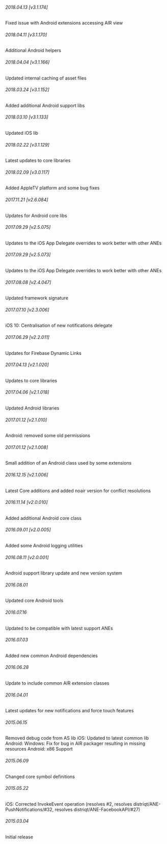 

###### 2018.04.13 [v3.1.174]

Fixed issue with Android extensions accessing AIR view


###### 2018.04.11 [v3.1.170]

Additional Android helpers


###### 2018.04.04 [v3.1.166]

Updated internal caching of asset files


###### 2018.03.24 [v3.1.152]

Added additional Android support libs


###### 2018.03.10 [v3.1.133]

Updated iOS lib


###### 2018.02.22 [v3.1.129]

Latest updates to core libraries


###### 2018.02.09 [v3.0.117]

Added AppleTV platform and some bug fixes


###### 2017.11.21 [v2.6.084]

Updates for Android core libs


###### 2017.09.29 [v2.5.075]

Updates to the iOS App Delegate overrides to work better with other ANEs


###### 2017.09.29 [v2.5.073]

Updates to the iOS App Delegate overrides to work better with other ANEs


###### 2017.08.08 [v2.4.047]

Updated framework signature


###### 2017.07.10 [v2.3.006]

iOS 10: Centralisation of new notifications delegate


###### 2017.06.29 [v2.2.011]

Updates for Firebase Dynamic Links


###### 2017.04.13 [v2.1.020]

Updates to core libraries


###### 2017.04.06 [v2.1.018]

Updated Android libraries


###### 2017.01.12 [v2.1.010]

Android: removed some old permissions


###### 2017.01.12 [v2.1.008]

Small addition of an Android class used by some extensions


###### 2016.12.15 [v2.1.006]

Latest Core additions and added noair version for conflict resolutions


###### 2016.11.14 [v2.0.010]

Added additional Android core class


###### 2016.09.01 [v2.0.005]

Added some Android logging utilities


###### 2016.08.11 [v2.0.001]

Android support library update and new version system


######  2016.08.01

Updated core Android tools


######  2016.07.16

Updated to be compatible with latest support ANEs


######  2016.07.03

Added new common Android dependencies


######  2016.06.28

Update to include common AIR extension classes


###### 2016.04.01

Latest updates for new notifications and force touch features


###### 2015.06.15

Removed debug code from AS lib
iOS: Updated to latest common lib
Android: Windows: Fix for bug in AIR packager resulting in missing resources
Android: x86 Support


###### 2015.06.09

Changed core symbol definitions


###### 2015.05.22

iOS: Corrected InvokeEvent operation (resolves #2, resolves distriqt/ANE-PushNotifications/#32, resolves distriqt/ANE-FacebookAPI/#27)


###### 2015.03.04

Initial release


